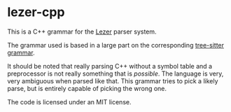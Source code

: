 # lezer-cpp

This is a C++ grammar for the
[Lezer](https://lezer.codemirror.net/) parser system.

The grammar used is based in a large part on the corresponding
[tree-sitter grammar](https://github.com/tree-sitter/tree-sitter-cpp).

It should be noted that really parsing C++ without a symbol table and
a preprocessor is not really something that is _possible_. The
language is very, very ambiguous when parsed like that. This grammar
tries to pick a likely parse, but is entirely capable of picking the
wrong one.

The code is licensed under an MIT license.
